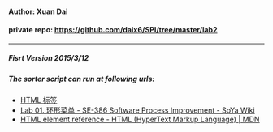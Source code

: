 #### Author: Xuan Dai
#### private repo: https://github.com/daix6/SPI/tree/master/lab2
---
  
  
##### Fisrt Version 2015/3/12
##### The sorter script can run at following urls:
- [HTML <table> 标签](http://www.w3school.com.cn/tags/tag_table.asp)
- [Lab 01. 环形菜单 - SE-386 Software Process Improvement - SoYa Wiki](http://my.ss.sysu.edu.cn/wiki/pages/viewpage.action?pageId=395968523)
- [HTML element reference - HTML (HyperText Markup Language) | MDN</title>](https://developer.mozilla.org/en-US/docs/Web/HTML/Element)
